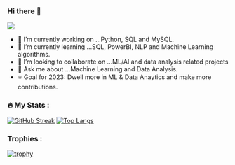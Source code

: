 ### Hi there 👋

![](https://komarev.com/ghpvc/?username=sarahcodebyte&color=blueviolet)


- 🔭 I’m currently working on ...Python, SQL and MySQL.
- 🌱 I’m currently learning ...SQL, PowerBI, NLP and Machine Learning algorithms.
- 👯 I’m looking to collaborate on ...ML/AI and data analysis related projects
- 💬 Ask me about ...Machine Learning and Data Analysis.
- ⭐ Goal for 2023: Dwell more in ML & Data Anaytics and make more contributions.

<!--
- 🤔 I’m looking for help with ...
- 📫 How to reach me: ...
- 😄 Pronouns: ...
- ⚡ Fun fact: ...
-->

### :fire: My Stats : 

[![GitHub Streak](http://github-readme-streak-stats.herokuapp.com?user=sarahcodebyte&theme=dark&background=000000)](https://git.io/streak-stats)
[![Top Langs](https://github-readme-stats.vercel.app/api/top-langs/?username=sarahcodebyte&layout=compact&theme=vision-friendly-dark)](https://github.com/anuraghazra/github-readme-stats)

### Trophies : 

[![trophy](https://github-profile-trophy.vercel.app/?username=sarahcodebyte)](https://github.com/ryo-ma/github-profile-trophy)
